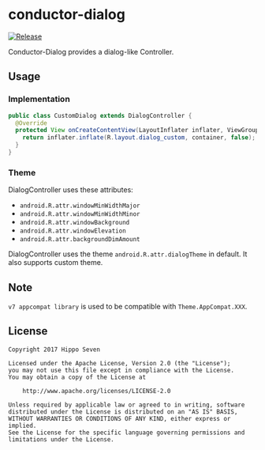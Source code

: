 # conductor-dialog

[![Release](https://jitpack.io/v/seven332/conductor-dialog.svg)](https://jitpack.io/#seven332/conductor-dialog)

Conductor-Dialog provides a dialog-like Controller.

## Usage

### Implementation

```java
public class CustomDialog extends DialogController {
  @Override
  protected View onCreateContentView(LayoutInflater inflater, ViewGroup container) {
    return inflater.inflate(R.layout.dialog_custom, container, false);
  }
}
```

### Theme

DialogController uses these attributes:
* `android.R.attr.windowMinWidthMajor`
* `android.R.attr.windowMinWidthMinor`
* `android.R.attr.windowBackground`
* `android.R.attr.windowElevation`
* `android.R.attr.backgroundDimAmount`

DialogController uses the theme `android.R.attr.dialogTheme` in default. It also supports custom theme.

## Note

`v7 appcompat library` is used to be compatible with `Theme.AppCompat.XXX`.

## License

```
Copyright 2017 Hippo Seven

Licensed under the Apache License, Version 2.0 (the "License");
you may not use this file except in compliance with the License.
You may obtain a copy of the License at

    http://www.apache.org/licenses/LICENSE-2.0

Unless required by applicable law or agreed to in writing, software
distributed under the License is distributed on an "AS IS" BASIS,
WITHOUT WARRANTIES OR CONDITIONS OF ANY KIND, either express or implied.
See the License for the specific language governing permissions and
limitations under the License.
```
